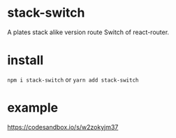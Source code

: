 # stack-switch

A plates stack alike version route Switch of react-router.

# install

`npm i stack-switch` or `yarn add stack-switch`

# example

https://codesandbox.io/s/w2zokyjm37
